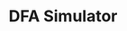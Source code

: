 ---
layout: page
title: DFA Simulator
description: Website to Create and Simulate Deterministic Finite Automata
img: assets/img/dfa_sim.png
redirect: https://github.com/jmmclaug201/DFASandbox
importance: 1
category: fun
---